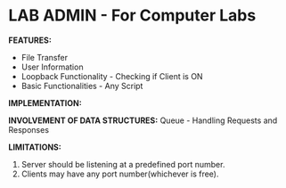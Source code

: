 # LAB ADMIN - For Computer Labs
**FEATURES:**
- File Transfer
- User Information
- Loopback Functionality - Checking if Client is ON
- Basic Functionalities - Any Script

**IMPLEMENTATION:**


**INVOLVEMENT OF DATA STRUCTURES:**
Queue  - Handling Requests and Responses

**LIMITATIONS:**
1. Server should be listening at a predefined port number.
2. Clients may have any port number(whichever is free).
